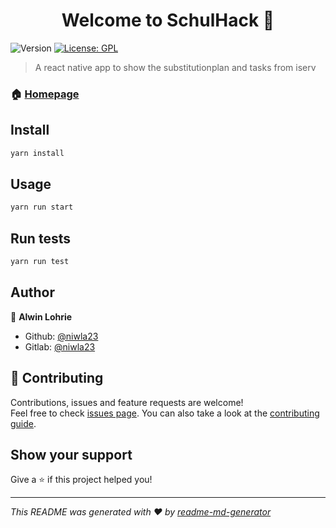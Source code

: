 <h1 align="center">Welcome to SchulHack 👋</h1>
<p>
  <img alt="Version" src="https://img.shields.io/badge/version-1.1.0-blue.svg?cacheSeconds=2592000" />
  <a href="#" target="_blank">
    <img alt="License: GPL" src="https://img.shields.io/badge/License-GPL-yellow.svg" />
  </a>
</p>

> A react native app to show the substitutionplan and tasks from iserv

### 🏠 [Homepage](https://gitlab.com/Niwla23/schulhack)

## Install

```sh
yarn install
```

## Usage

```sh
yarn run start
```

## Run tests

```sh
yarn run test
```

## Author

👤 **Alwin Lohrie**

* Github: [@niwla23](https://github.com/niwla23)
* Gitlab: [@niwla23](https://gitlab.com/niwla23)

## 🤝 Contributing

Contributions, issues and feature requests are welcome!<br />Feel free to check [issues page](https://gitlab.com/niwla23/schulhack/-/issues). You can also take a look at the [contributing guide](https://gitlab.com/niwla23/schulhack/blob/master/CONTRIBUTING.md).

## Show your support

Give a ⭐️ if this project helped you!

***
_This README was generated with ❤️ by [readme-md-generator](https://github.com/kefranabg/readme-md-generator)_
